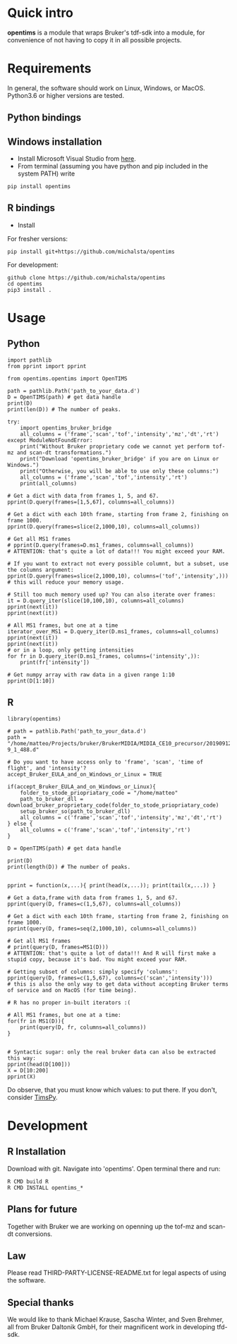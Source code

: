 # Quick intro
**opentims** is a module that wraps Bruker's tdf-sdk into a module, for convenience of not having to copy it in all possible projects.

# Requirements
In general, the software should work on Linux, Windows, or MacOS.
Python3.6 or higher versions are tested.

## Python bindings

## Windows installation

* Install Microsoft Visual Studio from [here](https://visualstudio.microsoft.com/visual-cpp-build-tools/).
* From terminal (assuming you have python and pip included in the system PATH) write
```{python}
pip install opentims
```

## R bindings

* Install 


For fresher versions:
```{python}
pip install git+https://github.com/michalsta/opentims
```

For development:
```{bash}
github clone https://github.com/michalsta/opentims
cd opentims
pip3 install .
```

# Usage

## Python

```{python}
import pathlib
from pprint import pprint

from opentims.opentims import OpenTIMS

path = pathlib.Path('path_to_your_data.d')
D = OpenTIMS(path) # get data handle
print(D)
print(len(D)) # The number of peaks.

try:
	import opentims_bruker_bridge
	all_columns = ('frame','scan','tof','intensity','mz','dt','rt')
except ModuleNotFoundError:
	print("Without Bruker proprietary code we cannot yet perform tof-mz and scan-dt transformations.")
	print("Download 'opentims_bruker_bridge' if you are on Linux or Windows.")
	print("Otherwise, you will be able to use only these columns:")
	all_columns = ('frame','scan','tof','intensity','rt')
	print(all_columns)

# Get a dict with data from frames 1, 5, and 67.
pprint(D.query(frames=[1,5,67], columns=all_columns))

# Get a dict with each 10th frame, starting from frame 2, finishing on frame 1000.   
pprint(D.query(frames=slice(2,1000,10), columns=all_columns))

# Get all MS1 frames 
# pprint(D.query(frames=D.ms1_frames, columns=all_columns))
# ATTENTION: that's quite a lot of data!!! You might exceed your RAM.

# If you want to extract not every possible columnt, but a subset, use the columns argument:
pprint(D.query(frames=slice(2,1000,10), columns=('tof','intensity',)))
# this will reduce your memory usage.

# Still too much memory used up? You can also iterate over frames:
it = D.query_iter(slice(10,100,10), columns=all_columns)
pprint(next(it))
pprint(next(it))

# All MS1 frames, but one at a time
iterator_over_MS1 = D.query_iter(D.ms1_frames, columns=all_columns)
pprint(next(it))
pprint(next(it))
# or in a loop, only getting intensities
for fr in D.query_iter(D.ms1_frames, columns=('intensity',)):
    print(fr['intensity'])

# Get numpy array with raw data in a given range 1:10
pprint(D[1:10])
```

## R

```{R}
library(opentims)

# path = pathlib.Path('path_to_your_data.d')
path = "/home/matteo/Projects/bruker/BrukerMIDIA/MIDIA_CE10_precursor/20190912_HeLa_Bruker_TEN_MIDIA_200ng_CE10_100ms_Slot1-9_1_488.d"

# Do you want to have access only to 'frame', 'scan', 'time of flight', and 'intensity'?
accept_Bruker_EULA_and_on_Windows_or_Linux = TRUE

if(accept_Bruker_EULA_and_on_Windows_or_Linux){
    folder_to_stode_priopriatary_code = "/home/matteo"
    path_to_bruker_dll = download_bruker_proprietary_code(folder_to_stode_priopriatary_code)
    setup_bruker_so(path_to_bruker_dll)
    all_columns = c('frame','scan','tof','intensity','mz','dt','rt')
} else {
	all_columns = c('frame','scan','tof','intensity','rt')
}

D = OpenTIMS(path) # get data handle

print(D) 
print(length(D)) # The number of peaks.


pprint = function(x,...){ print(head(x,...)); print(tail(x,...)) }

# Get a data,frame with data from frames 1, 5, and 67.
pprint(query(D, frames=c(1,5,67), columns=all_columns))

# Get a dict with each 10th frame, starting from frame 2, finishing on frame 1000.   
pprint(query(D, frames=seq(2,1000,10), columns=all_columns))

# Get all MS1 frames 
# print(query(D, frames=MS1(D)))
# ATTENTION: that's quite a lot of data!!! And R will first make a stupid copy, because it's bad. You might exceed your RAM.

# Getting subset of columns: simply specify 'columns':
pprint(query(D, frames=c(1,5,67), columns=c('scan','intensity')))
# this is also the only way to get data without accepting Bruker terms of service and on MacOS (for time being).

# R has no proper in-built iterators :(

# All MS1 frames, but one at a time:
for(fr in MS1(D)){
    print(query(D, fr, columns=all_columns))
}


# Syntactic sugar: only the real bruker data can also be extracted this way:
pprint(head(D[100])) 
X = D[10:200]
pprint(X)

```

Do observe, that you must know which values: to put there.
If you don't, consider [TimsPy](https://github.com/MatteoLacki/timspy).

# Development

## R Installation 
Download with git.
Navigate into 'opentims'.
Open terminal there and run:
```{bash}
R CMD build R
R CMD INSTALL opentims_*
```

## Plans for future

Together with Bruker we are working on openning up the tof-mz and scan-dt conversions.


## Law
Please read THIRD-PARTY-LICENSE-README.txt for legal aspects of using the software.

## Special thanks
We would like to thank Michael Krause, Sascha Winter, and Sven Brehmer, all from Bruker Daltonik GmbH, for their magnificent work in developing tfd-sdk.

